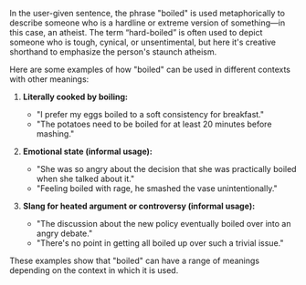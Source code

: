 In the user-given sentence, the phrase "boiled" is used metaphorically to describe someone who is a hardline or extreme version of something—in this case, an atheist. The term “hard-boiled” is often used to depict someone who is tough, cynical, or unsentimental, but here it's creative shorthand to emphasize the person's staunch atheism.

Here are some examples of how "boiled" can be used in different contexts with other meanings:

1. **Literally cooked by boiling:**
   - "I prefer my eggs boiled to a soft consistency for breakfast."
   - "The potatoes need to be boiled for at least 20 minutes before mashing."

2. **Emotional state (informal usage):**
   - "She was so angry about the decision that she was practically boiled when she talked about it."
   - "Feeling boiled with rage, he smashed the vase unintentionally."

3. **Slang for heated argument or controversy (informal usage):**
   - "The discussion about the new policy eventually boiled over into an angry debate."
   - "There's no point in getting all boiled up over such a trivial issue."

These examples show that "boiled" can have a range of meanings depending on the context in which it is used.